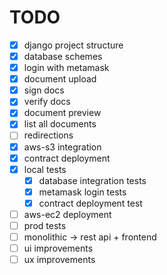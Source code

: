 # TODO

- [x] django project structure
- [x] database schemes
- [x] login with metamask
- [x] document upload
- [x] sign docs
- [x] verify docs
- [x] document preview
- [x] list all documents
- [ ] redirections
- [x] aws-s3 integration
- [x] contract deployment
- [x] local tests
    - [x] database integration tests
    - [x] metamask login tests
    - [x] contract deployment test
- [ ] aws-ec2 deployment
- [ ] prod tests
- [ ] monolithic -> rest api + frontend
- [ ] ui improvements 
- [ ] ux improvements
